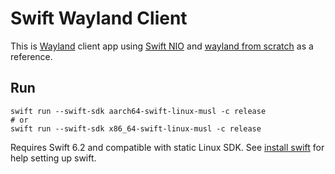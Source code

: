 # Swift Wayland Client

This is [Wayland](https://wayland-book.com/introduction.html) client app using 
[Swift NIO](https://github.com/apple/swift-nio) and 
[wayland from scratch](https://gaultier.github.io/blog/wayland_from_scratch.html)
 as a reference.

## Run

```console
swift run --swift-sdk aarch64-swift-linux-musl -c release
# or
swift run --swift-sdk x86_64-swift-linux-musl -c release
```

Requires Swift 6.2 and compatible with static Linux SDK. See 
[install swift](https://www.swift.org/install/linux/) for help setting up 
swift.